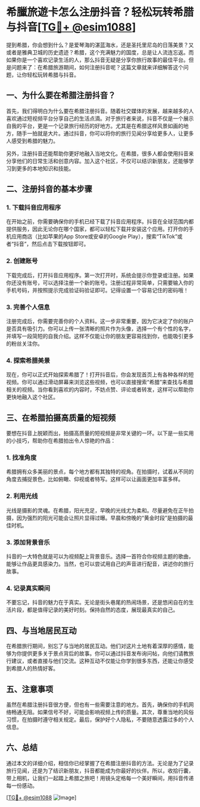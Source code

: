# 希臘旅遊卡怎么注册抖音？轻松玩转希腊与抖音[[TG💪+ @esim1088](https://t.me/s/esim1088)]

提到希腊，你会想到什么？是爱琴海的湛蓝海水，还是圣托里尼岛的日落美景？又或者是雅典卫城的历史遗迹？希腊，这个充满魅力的国度，总是让人流连忘返。而如果你是一个喜欢记录生活的人，那么抖音无疑是分享你旅行故事的最佳平台。但是问题来了：在希腊旅游期间，如何注册抖音呢？这篇文章就来详细解答这个问题，让你轻松玩转希腊与抖音。

## 一、为什么要在希腊注册抖音？

首先，我们得明白为什么要在希腊注册抖音。随着社交媒体的发展，越来越多的人喜欢通过短视频平台分享自己的生活点滴。对于旅行者来说，抖音不仅是一个展示自我的平台，更是一个记录旅行经历的好地方。尤其是在希腊这样风景如画的地方，随手一拍就是大片。通过抖音，你可以将你的旅行见闻分享给更多人，让更多人感受到希腊的魅力。

另外，注册抖音还能帮助你更好地融入当地文化。在希腊，很多人都会使用抖音来分享他们的日常生活和创意内容。加入这个社区，不仅可以结识新朋友，还能够学习到更多的本地知识和技能。

## 二、注册抖音的基本步骤

### 1. 下载抖音应用程序

在开始之前，你需要确保你的手机已经下载了抖音应用程序。抖音在全球范围内都提供服务，因此无论你在哪个国家，都可以轻松下载并安装这个应用。打开你的手机应用商店（比如苹果的App Store或安卓的Google Play），搜索“TikTok”或者“抖音”，然后点击下载按钮即可。

### 2. 创建账号

下载完成后，打开抖音应用程序。第一次打开时，系统会提示你登录或注册。如果你还没有账号，可以选择注册一个新的账号。注册过程非常简单，只需要输入你的手机号码，并按照提示完成验证码验证即可。记得设置一个容易记住的密码哦！

### 3. 完善个人信息

注册完成后，你需要完善你的个人资料。这一步非常重要，因为它决定了你的账户是否具有吸引力。你可以上传一张清晰的照片作为头像，选择一个有个性的名字，并填写一段简短的自我介绍。这样不仅能让你的朋友更容易找到你，也能吸引更多的粉丝关注你。

### 4. 探索希腊美景

现在，你可以正式开始探索希腊了！打开抖音后，你会发现首页上有各种各样的短视频。你可以通过滑动屏幕来浏览这些视频，也可以直接搜索“希腊”来查找与希腊相关的视频。当你看到喜欢的内容时，不妨点赞、评论或者转发，这样可以帮助你更快地融入这个社区。

## 三、在希腊拍摄高质量的短视频

要想在抖音上脱颖而出，拍摄高质量的短视频是非常关键的一环。以下是一些实用的小技巧，帮助你在希腊拍出令人惊艳的作品：

### 1. 找准角度

希腊拥有众多美丽的景点，每个地方都有其独特的视角。在拍摄时，试着从不同的角度去捕捉景色，比如俯瞰、仰视或者特写。这样可以让画面更加丰富多样。

### 2. 利用光线

光线是摄影的灵魂。在希腊，阳光充足，早晚的光线尤为柔和。尽量避免在正午拍摄，因为强烈的阳光可能会让照片显得过曝。早晨和傍晚的“黄金时段”是拍摄的最佳时机。

### 3. 添加背景音乐

抖音的一大特色就是可以为视频配上背景音乐。选择一首符合你视频主题的歌曲，能够让作品更具感染力。当然，也可以尝试用自己的声音进行配音，讲述你的旅行故事。

### 4. 记录真实瞬间

不要忘记，抖音的魅力在于真实。无论是街头巷尾的热闹场景，还是悠闲自在的生活片段，都是值得记录的美好时刻。保持自然的态度，展现最真实的自己。

## 四、与当地居民互动

在希腊旅行期间，别忘了与当地的居民互动。他们对这片土地有着深厚的感情，能够为你提供更多关于景点背后的故事。你可以通过抖音发布询问帖，向他们请教旅行建议，或者直接与他们交流。这种互动不仅能让你学到很多东西，还能让你感受到希腊人的热情好客。

## 五、注意事项

虽然在希腊注册抖音很方便，但也有一些需要注意的地方。首先，确保你的手机网络畅通无阻。如果信号不好，可能会影响视频上传的质量。其次，尊重当地的风俗习惯，在拍摄时遵守相关规定。最后，保护好个人隐私，不要随意透露过多的个人信息。

## 六、总结

通过本文的详细介绍，相信你已经掌握了在希腊注册抖音的方法。无论是为了记录旅行见闻，还是为了结识新朋友，抖音都能成为你最好的伙伴。所以，收拾行囊，带上相机，让我们一起踏上希腊之旅吧！用镜头定格每一个美好瞬间，用抖音传递每一份感动。

[[TG💪+ @esim1088](https://t.me/s/esim1088) ![Image](https://i.postimg.cc/4NQfJmqS/Snipaste-2025-05-13-00-14-12.png)]